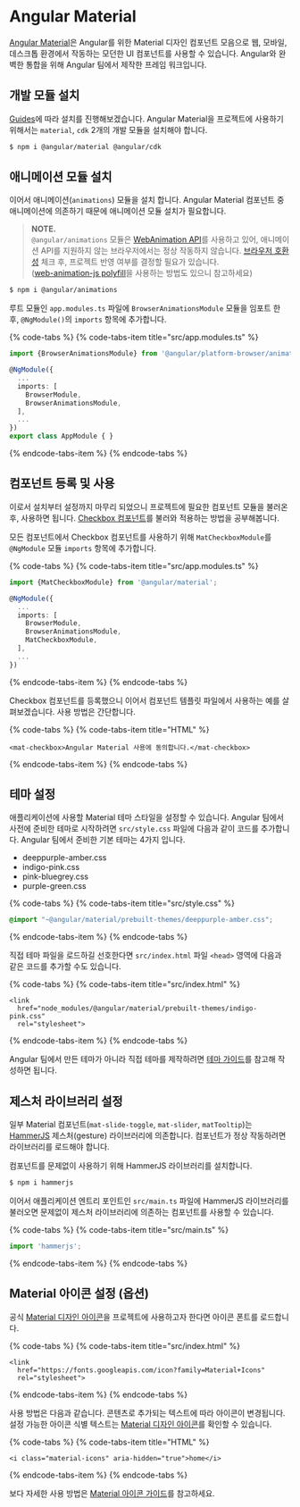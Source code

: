 # Angular Material

[Angular Material](https://material.angular.io/)은 Angular를 위한 Material 디자인 컴포넌트 모음으로 웹, 모바일, 데스크톱 환경에서 작동하는 모던한 UI 컴포넌트를 사용할 수 있습니다. Angular와 완벽한 통합을 위해 Angular 팀에서 제작한 프레임 워크입니다.

## 개발 모듈 설치

[Guides](https://material.angular.io/guide/getting-started)에 따라 설치를 진행해보겠습니다. Angular Material을 프로젝트에 사용하기 위해서는 `material`, `cdk` 2개의 개발 모듈을 설치해야 합니다.

```bash
$ npm i @angular/material @angular/cdk
```

## 애니메이션 모듈 설치

이어서 애니메이션\(`animations`\) 모듈을 설치 합니다. Angular Material 컴포넌트 중 애니메이션에 의존하기 때문에 애니메이션 모듈 설치가 필요합니다.

> **NOTE.**  
>  `@angular/animations` 모듈은 [WebAnimation API](https://drafts.csswg.org/web-animations/)를 사용하고 있어, 애니메이션 API를 지원하지 않는 브라우저에서는 정상 작동하지 않습니다. [브라우저 호환성](https://caniuse.com/#feat=web-animation) 체크 후, 프로젝트 반영 여부를 결정할 필요가 있습니다.   
> \([web-animation-js polyfill](https://github.com/web-animations/web-animations-js)을 사용하는 방법도 있으니 참고하세요\)

```bash
$ npm i @angular/animations
```

루트 모듈인 `app.modules.ts` 파일에 `BrowserAnimationsModule` 모듈을 임포트 한 후, `@NgModule()`의 `imports` 항목에 추가합니다.

{% code-tabs %}
{% code-tabs-item title="src/app.modules.ts" %}
```typescript
import {BrowserAnimationsModule} from '@angular/platform-browser/animations';

@NgModule({
  ...
  imports: [
    BrowserModule,
    BrowserAnimationsModule,
  ],
  ...
})
export class AppModule { }
```
{% endcode-tabs-item %}
{% endcode-tabs %}

## 컴포넌트 등록 및 사용

이로서 설치부터 설정까지 마무리 되었으니 프로젝트에 필요한 컴포넌트 모듈을 불러온 후, 사용하면 됩니다. [Checkbox 컴포넌트](https://material.angular.io/components/checkbox/overview)를 불러와 적용하는 방법을 공부해봅니다.

모든 컴포넌트에서 Checkbox 컴포넌트를 사용하기 위해 `MatCheckboxModule`를 `@NgModule` 모듈 `imports` 항목에 추가합니다.

{% code-tabs %}
{% code-tabs-item title="src/app.modules.ts" %}
```typescript
import {MatCheckboxModule} from '@angular/material';

@NgModule({
  ...
  imports: [
    BrowserModule,
    BrowserAnimationsModule,
    MatCheckboxModule,
  ],
  ...
})
```
{% endcode-tabs-item %}
{% endcode-tabs %}

Checkbox 컴포넌트를 등록했으니 이어서 컴포넌트 템플릿 파일에서 사용하는 예를 살펴보겠습니다. 사용 방법은 간단합니다.

{% code-tabs %}
{% code-tabs-item title="HTML" %}
```markup
<mat-checkbox>Angular Material 사용에 동의합니다.</mat-checkbox>
```
{% endcode-tabs-item %}
{% endcode-tabs %}

## 테마 설정

애플리케이션에 사용할 Material 테마 스타일을 설정할 수 있습니다. Angular 팀에서 사전에 준비한 테마로 시작하려면 `src/style.css` 파일에 다음과 같이 코드를 추가합니다. Angular 팀에서 준비한 기본 테마는 4가지 입니다.

* deeppurple-amber.css
* indigo-pink.css
* pink-bluegrey.css
* purple-green.css

{% code-tabs %}
{% code-tabs-item title="src/style.css" %}
```css
@import "~@angular/material/prebuilt-themes/deeppurple-amber.css";
```
{% endcode-tabs-item %}
{% endcode-tabs %}

직접 테마 파일을 로드하길 선호한다면 `src/index.html` 파일 `<head>` 영역에 다음과 같은 코드를 추가할 수도 있습니다.

{% code-tabs %}
{% code-tabs-item title="src/index.html" %}
```markup
<link
  href="node_modules/@angular/material/prebuilt-themes/indigo-pink.css" 
  rel="stylesheet">
```
{% endcode-tabs-item %}
{% endcode-tabs %}

Angular 팀에서 만든 테마가 아니라 직접 테마를 제작하려면 [테마 가이드](https://material.angular.io/guide/theming)를 참고해 작성하면 됩니다.

## 제스처 라이브러리 설정

일부 Material 컴포넌트\(`mat-slide-toggle`, `mat-slider`, `matTooltip`\)는 [HammerJS](http://hammerjs.github.io/) 제스처\(gesture\) 라이브러리에 의존합니다. 컴포넌트가 정상 작동하려면 라이브러리를 로드해야 합니다.

컴포넌트를 문제없이 사용하기 위해 HammerJS 라이브러리를 설치합니다.

```bash
$ npm i hammerjs
```

이어서 애플리케이션 엔트리 포인트인 `src/main.ts` 파일에 HammerJS 라이브러리를 불러오면 문제없이 제스처 라이브러리에 의존하는 컴포넌트를 사용할 수 있습니다.

{% code-tabs %}
{% code-tabs-item title="src/main.ts" %}
```typescript
import 'hammerjs';
```
{% endcode-tabs-item %}
{% endcode-tabs %}

## Material 아이콘 설정 \(옵션\)

공식 [Material 디자인 아이콘](https://material.io/tools/icons/)을 프로젝트에 사용하고자 한다면 아이콘 폰트를 로드합니다.

{% code-tabs %}
{% code-tabs-item title="src/index.html" %}
```markup
<link
  href="https://fonts.googleapis.com/icon?family=Material+Icons"
  rel="stylesheet">
```
{% endcode-tabs-item %}
{% endcode-tabs %}

사용 방법은 다음과 같습니다. 콘텐츠로 추가되는 텍스트에 따라 아이콘이 변경됩니다. 설정 가능한 아이콘 식별 텍스트는 [Material 디자인 아이콘](https://material.io/tools/icons/)를 확인할 수 있습니다.

{% code-tabs %}
{% code-tabs-item title="HTML" %}
```markup
<i class="material-icons" aria-hidden="true">home</i>
```
{% endcode-tabs-item %}
{% endcode-tabs %}



보다 자세한 사용 방법은 [Material 아이콘 가이드](https://google.github.io/material-design-icons/)를 참고하세요.

